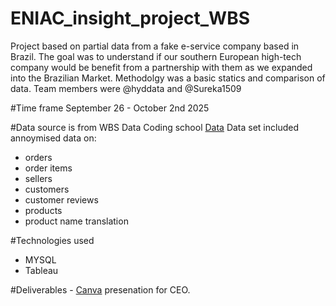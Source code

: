 # ENIAC_insight_project_WBS
Project based on partial data from a fake e-service company based in Brazil. The goal was to understand if our southern European high-tech company would be benefit from a partnership with them as we expanded into the Brazilian Market. Methodolgy was a basic statics and comparison of data. Team members were @hyddata and @Sureka1509

#Time frame September 26 - October 2nd 2025 

#Data source is from WBS Data Coding school 
[Data](https://drive.google.com/uc?export=download&id=1Y6fWPUQrMofINrIV1X2pIQNcTv-1H2CF)
Data set included annoymised data on: 
- orders
- order items
- sellers
- customers
- customer reviews
- products
- product name translation

#Technologies used
- MYSQL
- Tableau

#Deliverables - [Canva](https://www.canva.com/design/DAG0icSd_Qg/u7JY9hFM-bxa-a7gcXJ2RA/viewutm_content=DAG0icSd_Qg&utm_campaign=designshare&utm_medium=link2&utm_source=uniquelinks&utlId=h413857bcfb) presenation for CEO. 
